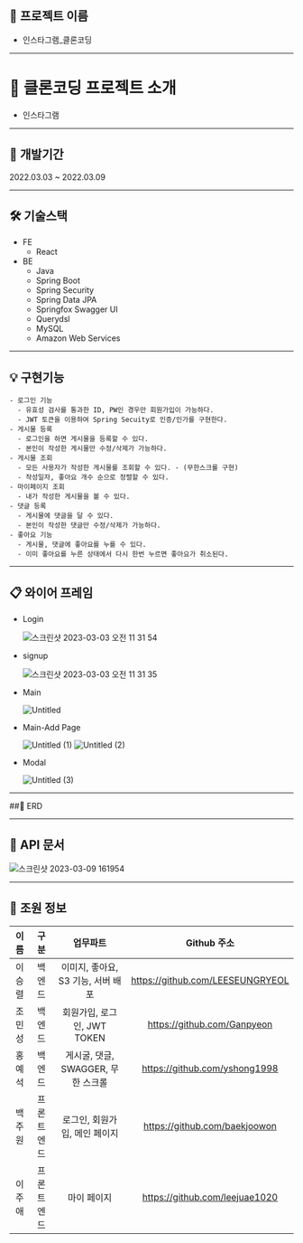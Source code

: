 ## 📔 프로젝트 이름

- 인스타그램_클론코딩

---

# 💎 클론코딩 프로젝트 소개

- 인스타그램

---

## 📆 개발기간

2022.03.03 ~ 2022.03.09
 
---

## 🛠️ 기술스택

- FE
    - React
- BE
    - Java
    - Spring Boot
    - Spring Security
    - Spring Data JPA
    - Springfox Swagger UI
    - Querydsl
    - MySQL
    - Amazon Web Services
    
---   

## 💡 구현기능
   
    - 로그인 기능
      - 유효성 검사를 통과한 ID, PW인 경우만 회원가입이 가능하다.
      - JWT 토큰을 이용하여 Spring Secuity로 인증/인가를 구현한다.
    - 게시물 등록
      - 로그인을 하면 게시물을 등록할 수 있다.
      - 본인이 작성한 게시물만 수정/삭제가 가능하다.
    - 게시물 조회
      - 모든 사용자가 작성한 게시물를 조회할 수 있다. - (무한스크롤 구현)
      - 작성일자, 좋아요 개수 순으로 정렬할 수 있다.
    - 마이페이지 조회
      - 내가 작성한 게시물을 볼 수 있다.
    - 댓글 등록
      - 게시물에 댓글을 달 수 있다.
      - 본인이 작성한 댓글만 수정/삭제가 가능하다.
    - 좋아요 기능
      - 게시물, 댓글에 좋아요를 누를 수 있다.
      - 이미 좋아요를 누른 상태에서 다시 한번 누르면 좋아요가 취소된다.
    
---   

## 📋 와이어 프레임

- Login
    
    ![스크린샷 2023-03-03 오전 11 31 54](https://user-images.githubusercontent.com/121671967/223946881-df740d13-ce44-4b6d-9f8f-5b60cfd1e48f.png)

    
    
- signup
    
    
    ![스크린샷 2023-03-03 오전 11 31 35](https://user-images.githubusercontent.com/121671967/223946907-5f1b0989-6732-4dee-8661-ca7373c536c4.png)

    
- Main
    
    ![Untitled](https://user-images.githubusercontent.com/121671967/223947005-28f2e388-0be5-4760-a71e-5e3d30e44035.png)

    
- Main-Add Page
    
    ![Untitled (1)](https://user-images.githubusercontent.com/121671967/223947071-adf907ff-21b0-4f66-87e5-54a51d53b376.png)
    ![Untitled (2)](https://user-images.githubusercontent.com/121671967/223947085-877e6007-0b89-4c5b-9e2e-82ee1f56a4ff.png)

    
- Modal
    
    ![Untitled (3)](https://user-images.githubusercontent.com/121671967/223947122-6bd48ea8-0b94-43d8-95e1-80f6313129e5.png)
 
---

##📄 ERD

---

## 📜 API 문서

![스크린샷 2023-03-09 161954](https://user-images.githubusercontent.com/121671967/223949272-67468f0d-a17f-4642-9972-8a36497a322e.png)

   
---

## 👥 조원 정보
|이름|  구분   |        업무파트        |           Github 주소           |
|:---:|:-----:|:------------------:|:-----------------------------:|
|이승렬|  백엔드  | 이미지, 좋아요, S3 기능, 서버 배포  |  https://github.com/LEESEUNGRYEOL |
|조민성|  백엔드  | 회원가입, 로그인, JWT TOKEN |  https://github.com/Ganpyeon  |
|홍예석|  백엔드  | 게시굴, 댓글, SWAGGER, 무한 스크롤 | https://github.com/yshong1998 |
|백주원| 프론트엔드 | 로그인, 회원가입, 메인 페이지 |  https://github.com/baekjoowon  |
|이주애| 프론트엔드 | 마이 페이지 | https://github.com/leejuae1020 |
